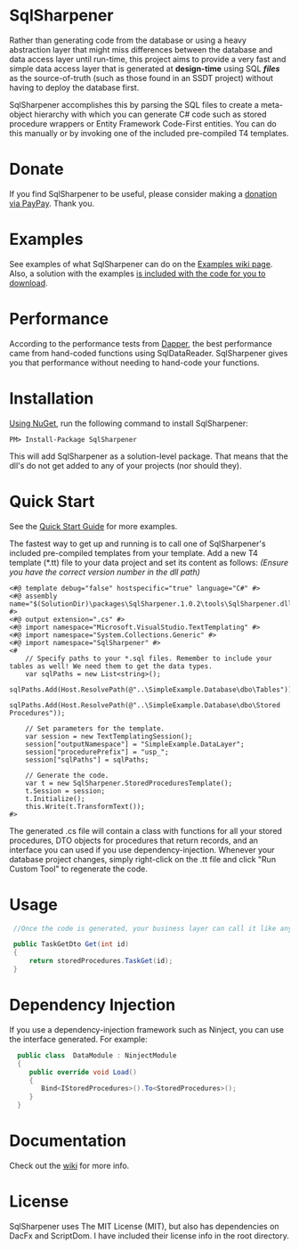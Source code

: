 # SqlSharpener
Rather than generating code from the database or using a heavy abstraction layer that might miss differences between the database and data access layer until run-time, this project aims to provide a very fast and simple data access layer that is generated at **design-time** using SQL ___files___ as the source-of-truth (such as those found in an SSDT project) without having to deploy the database first.

SqlSharpener accomplishes this by parsing the SQL files to create a meta-object hierarchy with which you can generate C# code such as stored procedure wrappers or Entity Framework Code-First entities. You can do this manually or by invoking one of the included pre-compiled T4 templates.

# Donate

If you find SqlSharpener to be useful, please consider making a [donation via PayPay](https://paypal.me/adam0101). Thank you.

# Examples

See examples of what SqlSharpener can do on the [Examples wiki page](https://github.com/aeslinger0/sqlsharpener/wiki/Examples). Also, a solution with the examples [is included with the code for you to download](https://github.com/aeslinger0/sqlsharpener/tree/master/examples/SimpleExample).

# Performance

According to the performance tests from [Dapper](https://github.com/StackExchange/dapper-dot-net#performance-of-select-mapping-over-500-iterations---poco-serialization), the best performance came from hand-coded functions using SqlDataReader. SqlSharpener gives you that performance without needing to hand-code your functions.

# Installation

[Using NuGet](https://www.nuget.org/packages/SqlSharpener/), run the following command to install SqlSharpener:

    PM> Install-Package SqlSharpener
    
This will add SqlSharpener as a solution-level package. That means that the dll's do not get added to any of your projects (nor should they). 

# Quick Start

See the [Quick Start Guide](https://github.com/aeslinger0/sqlsharpener/wiki/Quick-Start-Guide) for more examples.

The fastest way to get up and running is to call one of SqlSharpener's included pre-compiled templates from your template. Add a new T4 template (\*.tt) file to your data project and set its content as follows: *(Ensure you have the correct version number in the dll path)*

    <#@ template debug="false" hostspecific="true" language="C#" #>
    <#@ assembly name="$(SolutionDir)\packages\SqlSharpener.1.0.2\tools\SqlSharpener.dll" #>
    <#@ output extension=".cs" #>
    <#@ import namespace="Microsoft.VisualStudio.TextTemplating" #>
    <#@ import namespace="System.Collections.Generic" #>
    <#@ import namespace="SqlSharpener" #>
    <#
    	// Specify paths to your *.sql files. Remember to include your tables as well! We need them to get the data types.
    	var sqlPaths = new List<string>();
    	sqlPaths.Add(Host.ResolvePath(@"..\SimpleExample.Database\dbo\Tables"));
    	sqlPaths.Add(Host.ResolvePath(@"..\SimpleExample.Database\dbo\Stored Procedures"));
    
    	// Set parameters for the template.
    	var session = new TextTemplatingSession();
    	session["outputNamespace"] = "SimpleExample.DataLayer";
    	session["procedurePrefix"] = "usp_";
    	session["sqlPaths"] = sqlPaths;
    
    	// Generate the code.
    	var t = new SqlSharpener.StoredProceduresTemplate();
        t.Session = session;
    	t.Initialize();
    	this.Write(t.TransformText());
    #>

The generated .cs file will contain a class with functions for all your stored procedures, DTO objects for procedures that return records, and an interface you can used if you use dependency-injection. Whenever your database project changes, simply right-click on the .tt file and click "Run Custom Tool" to regenerate the code.

# Usage

```c#
 //Once the code is generated, your business layer can call it like any other function. Here is one example:

 public TaskGetDto Get(int id)
 {
     return storedProcedures.TaskGet(id);
 }
```       
# Dependency Injection

If you use a dependency-injection framework such as Ninject, you can use the interface generated. For example:
```c#
  public class  DataModule : NinjectModule
  {
     public override void Load()
     {
        Bind<IStoredProcedures>().To<StoredProcedures>();
     }
  }
  ```  

# Documentation

Check out the [wiki](https://github.com/aeslinger0/sqlsharpener/wiki) for more info.
    
# License

SqlSharpener uses The MIT License (MIT), but also has dependencies on DacFx and ScriptDom. I have included their license info in the root directory.
